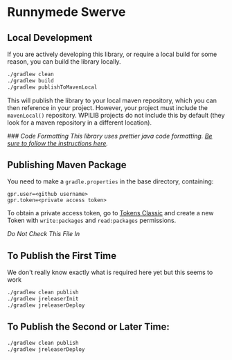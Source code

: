 # Runnymede Swerve

## Local Development

If you are actively developing this library, or require a local build for some reason, you can build the library
locally.

```bash
./gradlew clean
./gradlew build
./gradlew publishToMavenLocal
```

This will publish the library to your local maven repository, which you can then reference in your project. However,
your project must include the `mavenLocal()` repository. WPILIB projects do not include this by default (they look for a
maven repository in a different location).

_### Code Formatting
This library uses prettier java code formatting. [Be sure to follow the instructions here](https://github.com/jhipster/prettier-java/blob/main/docs/advanced_usage.md)._

## Publishing Maven Package

You need to make a `gradle.properties` in the base directory, containing:

```
gpr.user=<github username>
gpr.token=<private access token>
```

To obtain a private access token, go to [Tokens Classic](https://github.com/settings/tokens) and create a new Token with
`write:packages` and `read:packages` permissions.

*Do Not Check This File In*

## To Publish the First Time

We don't really know exactly what is required here yet but this seems to work

```bash
./gradlew clean publish
./gradlew jreleaserInit
./gradlew jreleaserDeploy
```

## To Publish the Second or Later Time:

```bash
./gradlew clean publish
./gradlew jreleaserDeploy
```
